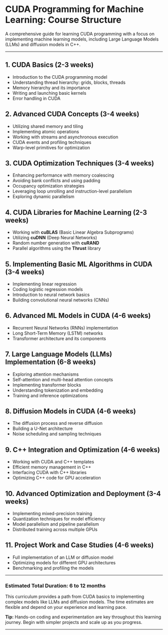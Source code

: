 # CUDA Programming for Machine Learning: Course Structure

A comprehensive guide for learning CUDA programming with a focus on implementing machine learning models, including Large Language Models (LLMs) and diffusion models in C++.

---

## 1. CUDA Basics (2-3 weeks)

- Introduction to the CUDA programming model
- Understanding thread hierarchy: grids, blocks, threads
- Memory hierarchy and its importance
- Writing and launching basic kernels
- Error handling in CUDA

## 2. Advanced CUDA Concepts (3-4 weeks)

- Utilizing shared memory and tiling
- Implementing atomic operations
- Working with streams and asynchronous execution
- CUDA events and profiling techniques
- Warp-level primitives for optimization

## 3. CUDA Optimization Techniques (3-4 weeks)

- Enhancing performance with memory coalescing
- Avoiding bank conflicts and using padding
- Occupancy optimization strategies
- Leveraging loop unrolling and instruction-level parallelism
- Exploring dynamic parallelism

## 4. CUDA Libraries for Machine Learning (2-3 weeks)

- Working with **cuBLAS** (Basic Linear Algebra Subprograms)
- Utilizing **cuDNN** (Deep Neural Networks)
- Random number generation with **cuRAND**
- Parallel algorithms using the **Thrust** library

## 5. Implementing Basic ML Algorithms in CUDA (3-4 weeks)

- Implementing linear regression
- Coding logistic regression models
- Introduction to neural network basics
- Building convolutional neural networks (CNNs)

## 6. Advanced ML Models in CUDA (4-6 weeks)

- Recurrent Neural Networks (RNNs) implementation
- Long Short-Term Memory (LSTM) networks
- Transformer architecture and its components

## 7. Large Language Models (LLMs) Implementation (6-8 weeks)

- Exploring attention mechanisms
- Self-attention and multi-head attention concepts
- Implementing transformer blocks
- Understanding tokenization and embedding
- Training and inference optimizations

## 8. Diffusion Models in CUDA (4-6 weeks)

- The diffusion process and reverse diffusion
- Building a U-Net architecture
- Noise scheduling and sampling techniques

## 9. C++ Integration and Optimization (4-6 weeks)

- Working with CUDA and C++ templates
- Efficient memory management in C++
- Interfacing CUDA with C++ libraries
- Optimizing C++ code for GPU acceleration

## 10. Advanced Optimization and Deployment (3-4 weeks)

- Implementing mixed-precision training
- Quantization techniques for model efficiency
- Model parallelism and pipeline parallelism
- Distributed training across multiple GPUs

## 11. Project Work and Case Studies (4-6 weeks)

- Full implementation of an LLM or diffusion model
- Optimizing models for different GPU architectures
- Benchmarking and profiling the models

---

### **Estimated Total Duration**: 6 to 12 months

This curriculum provides a path from CUDA basics to implementing complex models like LLMs and diffusion models. The time estimates are flexible and depend on your experience and learning pace.

**Tip:** Hands-on coding and experimentation are key throughout this learning journey. Begin with simpler projects and scale up as you progress.

---
